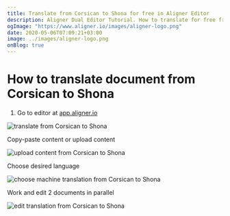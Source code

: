 ```yaml
---
title: Translate from Corsican to Shona for free in Aligner Editor
description: Aligner Dual Editor Tutorial. How to translate for free from Corsican to Shona. Aligner is multilingual document management platform. 
ogImage: "https://www.aligner.io/images/aligner-logo.png"
date: 2020-05-06T07:09:21+03:00
image: ../images/aligner-logo.png
onBlog: true
---
```


# How to translate document from Corsican to Shona

1. Go to editor at [app.aligner.io](https://app.aligner.io "Aligner App web page")

![translate from Corsican to Shona](../aligner-blank-editor.png "translate from Corsican to Shona")

Copy-paste content or upload content

![upload content from Corsican to Shona](../aligner-uploaded-document.png "upload content from Corsican to Shona")

Choose desired language

![choose machine translation from Corsican to Shona](../aligner-language-dropdown.png "choose machine translation from Corsican to Shona")

Work and edit 2 documents in parallel

![edit translation from Corsican to Shona](../aligner-double-sitded-editor.png "edit translation from Corsican to Shona")


